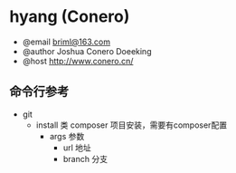 # hyang (Conero)
>
-  @email briml@163.com
-  @author Joshua Conero Doeeking
-  @host http://www.conero.cn/


## 命令行参考
- git
    - install 类 composer 项目安装，需要有composer配置
        - args 参数
            - url       地址
            - branch    分支
